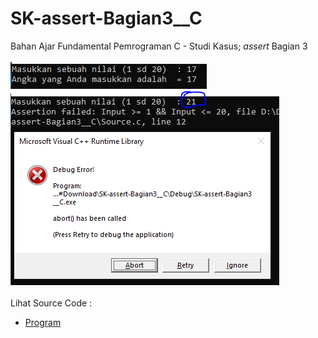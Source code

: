 # SK-assert-Bagian3__C
Bahan Ajar Fundamental Pemrograman C - Studi Kasus; <i>assert</i> Bagian 3<br><br>
<img src="https://github.com/RizkyKhapidsyah/SK-assert-Bagian3__C/blob/master/SK-assert-Bagian3__C/Result/001.PNG">
<img src="https://github.com/RizkyKhapidsyah/SK-assert-Bagian3__C/blob/master/SK-assert-Bagian3__C/Result/002.PNG"><br><br>
Lihat Source Code : <br>
- <a href="https://github.com/RizkyKhapidsyah/SK-assert-Bagian3__C/blob/master/SK-assert-Bagian3__C/Source.c">Program</a>
